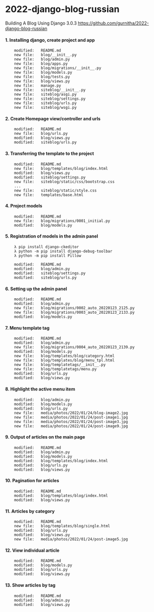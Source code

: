 # 2022-django-blog-russian
Building A Blog Using Django 3.0.3
https://github.com/gurnitha/2022-django-blog-russian


#### 1. Installing django, create project and app

        modified:   README.md
        new file:   blog/__init__.py
        new file:   blog/admin.py
        new file:   blog/apps.py
        new file:   blog/migrations/__init__.py
        new file:   blog/models.py
        new file:   blog/tests.py
        new file:   blog/views.py
        new file:   manage.py
        new file:   siteblog/__init__.py
        new file:   siteblog/asgi.py
        new file:   siteblog/settings.py
        new file:   siteblog/urls.py
        new file:   siteblog/wsgi.py


#### 2. Create Homepage view/controller and urls

        modified:   README.md
        new file:   blog/urls.py
        modified:   blog/views.py
        modified:   siteblog/urls.py


#### 3. Transferring the template to the project

        modified:   README.md
        new file:   blog/templates/blog/index.html
        modified:   blog/views.py
        modified:   siteblog/settings.py
        new file:   siteblog/static/css/bootstrap.css
        ...
        new file:   siteblog/static/style.css
        new file:   templates/base.html


#### 4. Project models

        modified:   README.md
        new file:   blog/migrations/0001_initial.py
        modified:   blog/models.py


#### 5. Registration of models in the admin panel

        λ pip install django-ckeditor
        λ python -m pip install django-debug-toolbar
        λ python -m pip install Pillow

        modified:   README.md
        modified:   blog/admin.py
        modified:   siteblog/settings.py
        modified:   siteblog/urls.py


#### 6. Setting up the admin panel

        modified:   README.md
        modified:   blog/admin.py
        new file:   blog/migrations/0002_auto_20220123_2125.py
        new file:   blog/migrations/0003_auto_20220123_2133.py
        modified:   blog/models.py


#### 7. Menu template tag

        modified:   README.md
        modified:   blog/admin.py
        new file:   blog/migrations/0004_auto_20220123_2139.py
        modified:   blog/models.py
        new file:   blog/templates/blog/category.html
        new file:   blog/templates/blog/menu_tpl.html
        new file:   blog/templatetags/__init__.py
        new file:   blog/templatetags/menu.py
        modified:   blog/urls.py
        modified:   blog/views.py


#### 8. Highlight the active menu item

        modified:   blog/admin.py
        modified:   blog/models.py
        modified:   blog/urls.py
        new file:   media/photos/2022/01/24/blog-image2.jpg
        new file:   media/photos/2022/01/24/post-image1.jpg
        new file:   media/photos/2022/01/24/post-image3.jpg
        new file:   media/photos/2022/01/24/post-image9.jpg


#### 9. Output of articles on the main page

        modified:   README.md
        modified:   blog/admin.py
        modified:   blog/models.py
        modified:   blog/templates/blog/index.html
        modified:   blog/urls.py
        modified:   blog/views.py


#### 10. Pagination for articles

        modified:   README.md
        modified:   blog/templates/blog/index.html
        modified:   blog/views.py


#### 11. Articles by category

        modified:   README.md
        new file:   blog/templates/blog/single.html
        modified:   blog/urls.py
        modified:   blog/views.py
        new file:   media/photos/2022/01/24/post-image5.jpg


#### 12. View individual article

        modified:   README.md
        modified:   blog/models.py
        modified:   blog/urls.py
        modified:   blog/views.py


#### 13. Show articles by tag

        modified:   README.md
        modified:   blog/admin.py
        modified:   blog/views.py